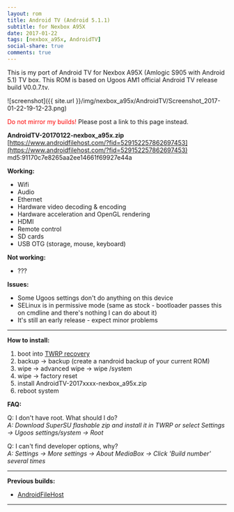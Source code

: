 ```yaml
---
layout: rom
title: Android TV (Android 5.1.1)
subtitle: for Nexbox A95X
date: 2017-01-22
tags: [nexbox_a95x, AndroidTV]
social-share: true
comments: true
---
```


This is my port of Android TV for Nexbox A95X (Amlogic S905 with Android 5.1) TV box. This ROM is based on Ugoos AM1 official Android TV release build V0.0.7.tv.

![screenshot]({{ site.url }}/img/nexbox_a95x/AndroidTV/Screenshot_2017-01-22-19-12-23.png)

<span style="color:#FF0000;">Do not mirror my builds!</span> Please post a link to this page instead.

**AndroidTV-20170122-nexbox_a95x.zip**  
[https://www.androidfilehost.com/?fid=529152257862697453](https://www.androidfilehost.com/?fid=529152257862697453)  
md5:91170c7e8265aa2ee14661f69927e44a

**Working:**

- Wifi
- Audio
- Ethernet
- Hardware video decoding & encoding
- Hardware acceleration and OpenGL rendering
- HDMI
- Remote control
- SD cards
- USB OTG (storage, mouse, keyboard)

**Not working:**

- ???

**Issues:**

- Some Ugoos settings don't do anything on this device
- SELinux is in permissive mode (same as stock - bootloader passes this on cmdline and there's nothing I can do about it)
- It's still an early release - expect minor problems

----

**How to install:**

1. boot into [TWRP recovery](/devices/nexbox_a95x/TWRP)
2. backup -> backup (create a nandroid backup of your current ROM)
3. wipe -> advanced wipe -> wipe /system
4. wipe -> factory reset
5. install AndroidTV-2017xxxx-nexbox_a95x.zip
6. reboot system

**FAQ:**

Q: I don't have root. What should I do?  
*A: Download SuperSU flashable zip and install it in TWRP or select Settings -> Ugoos settings/system -> Root*

Q: I can't find developer options, why?  
*A: Settings -> More settings -> About MediaBox -> Click 'Build number' several times*

----

**Previous builds:**

- [AndroidFileHost](https://www.androidfilehost.com/?w=files&flid=137212)

----
